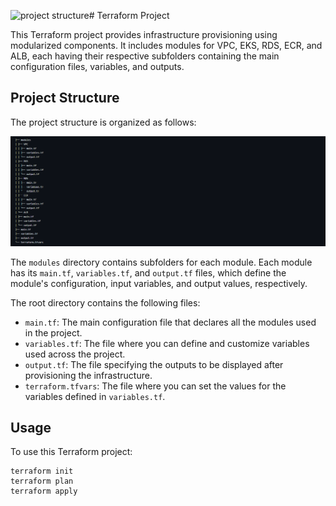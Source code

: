 ![project structure](https://github.com/0marSater/devOpsTask/assets/111258496/23f1c9d8-c811-4b21-b82b-d250c74b43c3)# Terraform Project

This Terraform project provides infrastructure provisioning using modularized components. It includes modules for VPC, EKS, RDS, ECR, and ALB, each having their respective subfolders containing the main configuration files, variables, and outputs.

## Project Structure

The project structure is organized as follows:

![Project strcuture](../Images/projectStructure.png)


The `modules` directory contains subfolders for each module. Each module has its `main.tf`, `variables.tf`, and `output.tf` files, which define the module's configuration, input variables, and output values, respectively.

The root directory contains the following files:

- `main.tf`: The main configuration file that declares all the modules used in the project.
- `variables.tf`: The file where you can define and customize variables used across the project.
- `output.tf`: The file specifying the outputs to be displayed after provisioning the infrastructure.
- `terraform.tfvars`: The file where you can set the values for the variables defined in `variables.tf`.

## Usage

To use this Terraform project:
   ```
   terraform init
   terraform plan
   terraform apply
